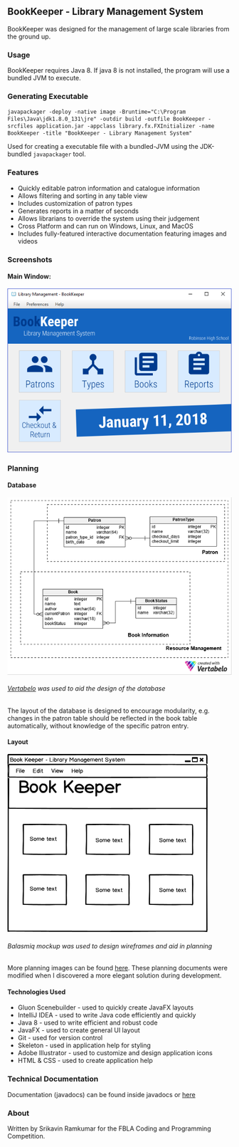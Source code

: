 ## BookKeeper - Library Management System
BookKeeper was designed for the management of large scale libraries from the ground up. 

### Usage
BookKeeper requires Java 8. If java 8 is not installed, the program will use a bundled JVM to execute.

### Generating Executable
```
javapackager -deploy -native image -Bruntime="C:\Program Files\Java\jdk1.8.0_131\jre" -outdir build -outfile BookKeeper -srcfiles application.jar -appclass library.fx.FXInitializer -name BookKeeper -title "BookKeeper - Library Management System"
```
Used for creating a executable file with a bundled-JVM using the JDK-bundled `javapackager` tool.

### Features
* Quickly editable patron information and catalogue information
* Allows filtering and sorting in any table view
* Includes customization of patron types
* Generates reports in a matter of seconds
* Allows librarians to override the system using their judgement
* Cross Platform and can run on Windows, Linux, and MacOS 
* Includes fully-featured interactive documentation featuring images and videos 

### Screenshots
#### Main Window:
![Main Window of BookKeeper](img/mainWindow.png)

### Planning
#### Database
![Database Plan of BookKeeper](img/databasePlan.png)
###### *[Vertabelo](https://www.vertabelo.com/) was used to aid the design of the database*
The layout of the database is designed to encourage modularity, e.g. changes 
in the patron table should be reflected in the book table automatically, without 
knowledge of the specific patron entry.

#### Layout
![Mockup Images](img/mockup/MainWindow.png)
###### *Balasmiq mockup was used to design wireframes and aid in planning*
More planning images can be found [here](img/mockup). These planning documents were modified when I discovered a more elegant solution during development. 

#### Technologies Used
* Gluon Scenebuilder - used to quickly create JavaFX layouts
* IntelliJ IDEA - used to write Java code efficiently and quickly
* Java 8 - used to write efficient and robust code
* JavaFX - used to create general UI layout
* Git - used for version control
* Skeleton - used in application help for styling
* Adobe Illustrator - used to customize and design application icons
* HTML & CSS - used to create application help

### Technical Documentation
Documentation (javadocs) can be found inside javadocs or [here](javadoc/index.html)

### About
Written by Srikavin Ramkumar for the FBLA Coding and Programming Competition.
